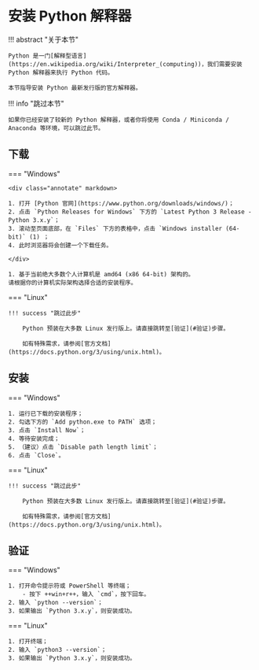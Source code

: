 # 安装 Python 解释器

!!! abstract "关于本节"

    Python 是一门[解释型语言](https://en.wikipedia.org/wiki/Interpreter_(computing))，我们需要安装 Python 解释器来执行 Python 代码。

    本节指导安装 Python 最新发行版的官方解释器。

!!! info "跳过本节"

    如果你已经安装了较新的 Python 解释器，或者你将使用 Conda / Miniconda / Anaconda 等环境，可以跳过此节。

## 下载

=== "Windows"

    <div class="annotate" markdown>

    1. 打开 [Python 官网](https://www.python.org/downloads/windows/)；
    2. 点击 `Python Releases for Windows` 下方的 `Latest Python 3 Release - Python 3.x.y`；
    3. 滚动至页面底部，在 `Files` 下方的表格中，点击 `Windows installer (64-bit)` (1) ；
    4. 此时浏览器将会创建一个下载任务。

    </div>

    1. 基于当前绝大多数个人计算机是 amd64 (x86 64-bit) 架构的。  
    请根据你的计算机实际架构选择合适的安装程序。

=== "Linux"

    !!! success "跳过此步"

        Python 预装在大多数 Linux 发行版上。请直接跳转至[验证](#验证)步骤。

        如有特殊需求，请参阅[官方文档](https://docs.python.org/3/using/unix.html)。

## 安装

=== "Windows"

    1. 运行已下载的安装程序；
    2. 勾选下方的 `Add python.exe to PATH` 选项；
    3. 点击 `Install Now`；
    4. 等待安装完成；
    5. （建议）点击 `Disable path length limit`；
    6. 点击 `Close`。

=== "Linux"

    !!! success "跳过此步"

        Python 预装在大多数 Linux 发行版上。请直接跳转至[验证](#验证)步骤。

        如有特殊需求，请参阅[官方文档](https://docs.python.org/3/using/unix.html)。

## 验证

=== "Windows"

    1. 打开命令提示符或 PowerShell 等终端；
        - 按下 ++win+r++，输入 `cmd`，按下回车。
    2. 输入 `python --version`；
    3. 如果输出 `Python 3.x.y`，则安装成功。

=== "Linux"

    1. 打开终端；
    2. 输入 `python3 --version`；
    3. 如果输出 `Python 3.x.y`，则安装成功。
